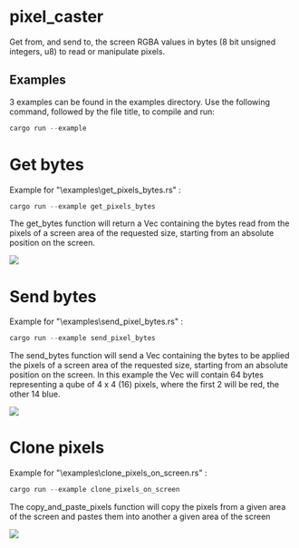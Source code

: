 # pixel_caster

Get from, and send to, the screen RGBA values in bytes (8 bit unsigned integers, u8) to read or manipulate pixels.

## Examples

3 examples can be found in the examples directory. Use the following command, followed by the file title, to compile and run:

``` powershell
cargo run --example
```

# Get bytes

Example for "\examples\get_pixels_bytes.rs" :

``` powershell
cargo run --example get_pixels_bytes
```

The get_bytes function will return a Vec<u8> containing the bytes read from the pixels of a screen area of the requested size, starting from an absolute position on the screen.

<img src="media/example-get_pixels_bytes.png">


# Send bytes

Example for "\examples\send_pixel_bytes.rs" :

``` powershell
cargo run --example send_pixel_bytes
```

The send_bytes function will send a Vec<u8> containing the bytes to be applied the pixels of a screen area of the requested size, starting from an absolute position on the screen. In this example the Vec<u8> will contain 64 bytes representing a qube of 4 x 4 (16) pixels, where the first 2 will be red, the other 14 blue.

<img src="media/example-send_pixel_bytes.png">


# Clone pixels

Example for "\examples\clone_pixels_on_screen.rs" :

``` powershell
cargo run --example clone_pixels_on_screen
```

The copy_and_paste_pixels function will copy the pixels from a given area of the screen and pastes them into another a given area of the screen

<img src="media/example-clone_pixels_on_screen.png">